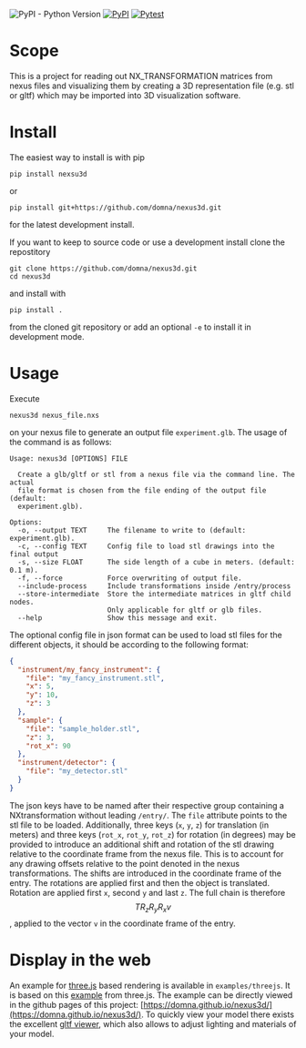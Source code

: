 ![PyPI - Python Version](https://img.shields.io/pypi/pyversions/nexus3d) 
[![PyPI](https://img.shields.io/pypi/v/nexus3d)](https://pypi.org/project/nexus3d/)
[![Pytest](https://github.com/domna/nexus3d/actions/workflows/pytest.yml/badge.svg)](https://github.com/domna/nexus3d/actions/workflows/pytest.yml)

# Scope

This is a project for reading out NX_TRANSFORMATION matrices from nexus files and
visualizing them by creating a 3D representation file (e.g. stl or gltf) which may be imported into 3D visualization software.

# Install

The easiest way to install is with pip

```
pip install nexsu3d
```

or

```
pip install git+https://github.com/domna/nexus3d.git
```

for the latest development install.

If you want to keep to source code or use a development install clone the repostitory

```
git clone https://github.com/domna/nexus3d.git
cd nexus3d
```

and install with

```
pip install .
```

from the cloned git repository or add an optional `-e` to install it in development mode.

# Usage

Execute

```
nexus3d nexus_file.nxs
```

on your nexus file to generate an output file `experiment.glb`.
The usage of the command is as follows:

```
Usage: nexus3d [OPTIONS] FILE

  Create a glb/gltf or stl from a nexus file via the command line. The actual
  file format is chosen from the file ending of the output file (default:
  experiment.glb).

Options:
  -o, --output TEXT     The filename to write to (default: experiment.glb).
  -c, --config TEXT     Config file to load stl drawings into the final output
  -s, --size FLOAT      The side length of a cube in meters. (default: 0.1 m).
  -f, --force           Force overwriting of output file.
  --include-process     Include transformations inside /entry/process
  --store-intermediate  Store the intermediate matrices in gltf child nodes.
                        Only applicable for gltf or glb files.
  --help                Show this message and exit.
```

The optional config file in json format can be used to load stl files for the different objects, it should be according to the following format:

```json
{
  "instrument/my_fancy_instrument": {
    "file": "my_fancy_instrument.stl",
    "x": 5,
    "y": 10,
    "z": 3
  },
  "sample": {
    "file": "sample_holder.stl",
    "z": 3,
    "rot_x": 90
  },
  "instrument/detector": {
    "file": "my_detector.stl"
  }
}
```

The json keys have to be named after their respective group containing a NXtransformation without leading `/entry/`.
The `file` attribute points to the stl file to be loaded.
Additionally, three keys (`x`, `y`, `z`) for translation (in meters) and three keys (`rot_x`, `rot_y`, `rot_z`) for rotation (in degrees) may be provided to introduce an additional shift and rotation of the stl drawing relative to
the coordinate frame from the nexus file. This is to account for any drawing offsets relative to the point denoted in the
nexus transformations. The shifts are introduced in the coordinate frame of the entry.
The rotations are applied first and then the object is translated.
Rotation are applied first `x`, second `y` and last `z`.
The full chain is therefore
$$T  R_z  R_y  R_x  v$$
, applied to the vector `v` in the coordinate frame of the entry.

# Display in the web

An example for [three.js](https://threejs.org) based rendering is available in `examples/threejs`. It is based on this [example](https://threejs.org/examples/?q=gltf#webgl_loader_gltf) from three.js. The example can be directly viewed in the github pages of this project: [https://domna.github.io/nexus3d/](https://domna.github.io/nexus3d/). To quickly view your model there exists the excellent [gltf viewer](https://gltf-viewer.donmccurdy.com), which also allows to adjust lighting and materials of your model.
